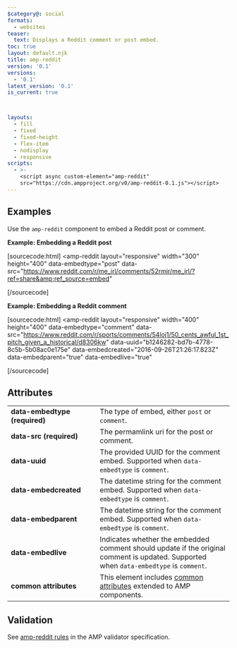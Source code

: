 ```yaml
---
$category@: social
formats:
  - websites
teaser:
  text: Displays a Reddit comment or post embed.
toc: true
layout: default.njk
title: amp-reddit
version: '0.1'
versions:
  - '0.1'
latest_version: '0.1'
is_current: true



layouts:
  - fill
  - fixed
  - fixed-height
  - flex-item
  - nodisplay
  - responsive
scripts:
  - >-
    <script async custom-element="amp-reddit"
    src="https://cdn.ampproject.org/v0/amp-reddit-0.1.js"></script>
---
```



<!---
Copyright 2016 The AMP HTML Authors. All Rights Reserved.

Licensed under the Apache License, Version 2.0 (the "License");
you may not use this file except in compliance with the License.
You may obtain a copy of the License at

      http://www.apache.org/licenses/LICENSE-2.0

Unless required by applicable law or agreed to in writing, software
distributed under the License is distributed on an "AS-IS" BASIS,
WITHOUT WARRANTIES OR CONDITIONS OF ANY KIND, either express or implied.
See the License for the specific language governing permissions and
limitations under the License.
-->



## Examples

Use the `amp-reddit` component to embed a Reddit post or comment.

**Example: Embedding a Reddit post**

[sourcecode:html]
<amp-reddit
  layout="responsive"
  width="300"
  height="400"
  data-embedtype="post"
  data-src="https://www.reddit.com/r/me_irl/comments/52rmir/me_irl/?ref=share&amp;ref_source=embed"
>
</amp-reddit>
[/sourcecode]

**Example: Embedding a Reddit comment**

[sourcecode:html]
<amp-reddit
  layout="responsive"
  width="400"
  height="400"
  data-embedtype="comment"
  data-src="https://www.reddit.com/r/sports/comments/54loj1/50_cents_awful_1st_pitch_given_a_historical/d8306kw"
  data-uuid="b1246282-bd7b-4778-8c5b-5b08ac0e175e"
  data-embedcreated="2016-09-26T21:26:17.823Z"
  data-embedparent="true"
  data-embedlive="true"
>
</amp-reddit>
[/sourcecode]

## Attributes

<table>
  <tr>
    <td width="40%"><strong>data-embedtype (required)</strong></td>
    <td>The type of embed, either <code>post</code> or <code>comment</code>.</td>
  </tr>
  <tr>
    <td width="40%"><strong>data-src (required)</strong></td>
    <td>The permamlink uri for the post or comment.</td>
  </tr>
  <tr>
    <td width="40%"><strong>data-uuid</strong></td>
    <td>The provided UUID for the comment embed. Supported when <code>data-embedtype</code> is <code>comment</code>.</td>
  </tr>
  <tr>
    <td width="40%"><strong>data-embedcreated</strong></td>
    <td>The datetime string for the comment embed. Supported when <code>data-embedtype</code> is <code>comment</code>.</td>
  </tr>
  <tr>
    <td width="40%"><strong>data-embedparent</strong></td>
    <td>The datetime string for the comment embed. Supported when <code>data-embedtype</code> is <code>comment</code>.</td>
  </tr>
  <tr>
    <td width="40%"><strong>data-embedlive</strong></td>
    <td>Indicates whether the embedded comment should update if the original comment is updated. Supported when <code>data-embedtype</code> is <code>comment</code>.</td>
  </tr>
  <tr>
    <td width="40%"><strong>common attributes</strong></td>
    <td>This element includes <a href="https://amp.dev/documentation/guides-and-tutorials/learn/common_attributes">common attributes</a> extended to AMP components.</td>
  </tr>
</table>

## Validation

See [amp-reddit rules](https://github.com/ampproject/amphtml/blob/master/extensions/amp-reddit/validator-amp-reddit.protoascii) in the AMP validator specification.